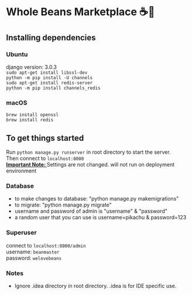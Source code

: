 # Whole Beans Marketplace ☕️🌿

## Installing dependencies
### Ubuntu
django version: 3.0.3 <br />
```sudo apt-get install libssl-dev``` <br />
```python -m pip install -U channels``` <br />
```sudo apt-get install redis-server``` <br />
```python -m pip install channels_redis``` <br />
### macOS
```brew install openssl``` <br />
```brew install redis```

## To get things started
Run ```python manage.py runserver``` in root directory to start the server. <br />
Then connect to ```localhost:8000``` <br />
<u><b>Important Note: </b></u> Settings are not changed. will not run on deployment environment 

### Database
* to make changes to database: "python manage.py makemigrations"
* to migrate: "python manage.py migrate"
* username and password of admin is "username" & "password"
* a random user that you can use is username=pikachu & password=123

### Superuser
connect to ```localhost:8000/admin``` <br />
username: ```beanmaster``` <br />
password: ```welovebeans``` <br />

### Notes
* Ignore .idea directory in root directory. .idea is for IDE specific use.
